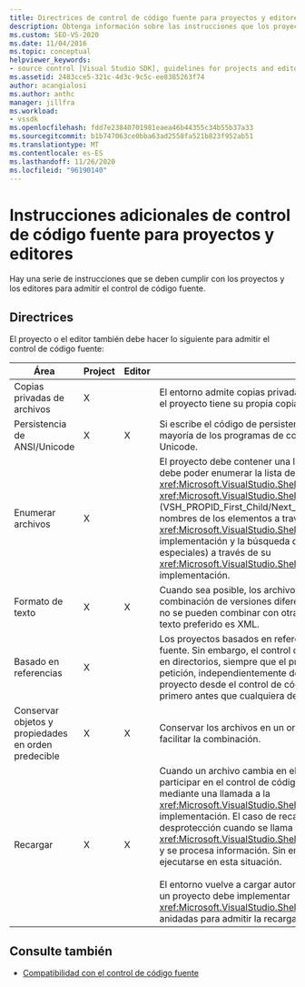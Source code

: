 ```yaml
---
title: Directrices de control de código fuente para proyectos y editores
description: Obtenga información sobre las instrucciones que los proyectos y editores deben cumplir para admitir el control de código fuente.
ms.custom: SEO-VS-2020
ms.date: 11/04/2016
ms.topic: conceptual
helpviewer_keywords:
- source control [Visual Studio SDK], guidelines for projects and editors
ms.assetid: 2483cce5-321c-4d3c-9c5c-ee8385263f74
author: acangialosi
ms.author: anthc
manager: jillfra
ms.workload:
- vssdk
ms.openlocfilehash: fdd7e23840701981eaea46b44355c34b55b37a33
ms.sourcegitcommit: b1b747063ce0bba63ad2558fa521b823f952ab51
ms.translationtype: MT
ms.contentlocale: es-ES
ms.lasthandoff: 11/26/2020
ms.locfileid: "96190140"
---
```

# <a name="additional-source-control-guidelines-for-projects-and-editors"></a>Instrucciones adicionales de control de código fuente para proyectos y editores
Hay una serie de instrucciones que se deben cumplir con los proyectos y los editores para admitir el control de código fuente.

## <a name="guidelines"></a>Directrices
 El proyecto o el editor también debe hacer lo siguiente para admitir el control de código fuente:

|Área|Project|Editor|Detalles|
|----------|-------------|------------|-------------|
|Copias privadas de archivos|X||El entorno admite copias privadas de archivos. Es decir, cada persona dada de alta en el proyecto tiene su propia copia privada de los archivos de ese proyecto.|
|Persistencia de ANSI/Unicode|X|X|Si escribe el código de persistencia, almacene los archivos en formato ANSI, ya que la mayoría de los programas de control de código fuente no admiten actualmente Unicode.|
|Enumerar archivos|X||El proyecto debe contener una lista específica de todos los archivos que contiene y debe poder enumerar la lista de archivos mediante <xref:Microsoft.VisualStudio.Shell.Interop.IVsSccProject2> o <xref:Microsoft.VisualStudio.Shell.Interop.IVsHierarchy.GetProperty%2A> (VSH_PROPID_First_Child/Next_Sibling). El proyecto también debe exponer los nombres de los elementos a través <xref:Microsoft.VisualStudio.Shell.Interop.IVsProject.GetMkDocument%2A> de su implementación y la búsqueda de nombres de soporte (incluidos los archivos especiales) a través de su <xref:Microsoft.VisualStudio.Shell.Interop.IVsProject.IsDocumentInProject%2A> implementación.|
|Formato de texto|X|X|Cuando sea posible, los archivos deben estar en formato de texto para admitir la combinación de versiones diferentes. Los archivos que no están en formato de texto no se pueden combinar con otras versiones del archivo posteriormente. El formato de texto preferido es XML.|
|Basado en referencias|X||Los proyectos basados en referencia se admiten fácilmente en el control de código fuente. Sin embargo, el control de código fuente también admite proyectos basados en directorios, siempre que el proyecto pueda generar una lista de sus archivos a petición, independientemente de si estos archivos existen en el disco. Al abrir un proyecto desde el control de código fuente, el archivo de proyecto se desactivará primero antes que cualquiera de sus archivos.|
|Conservar objetos y propiedades en orden predecible|X|X|Conservar los archivos en un orden predecible, como el orden alfabético, para facilitar la combinación.|
|Recargar|X|X|Cuando un archivo cambia en el disco, el editor debe poder volver a cargarlo. Al participar en el control de código fuente, el entorno volverá a cargar los datos mediante una llamada a la <xref:Microsoft.VisualStudio.Shell.Interop.IVsPersistDocData2.ReloadDocData%2A> implementación. El caso de recarga más difícil es cuando se produce una desprotección cuando se llama a IVsQueryEditQuerySave:: <xref:Microsoft.VisualStudio.Shell.Interop.IVsQueryEditQuerySave2.QueryEditFiles%2A> y se procesa información. Sin embargo, el código de recarga debe ser capaz de ejecutarse en esta situación.<br /><br /> El entorno vuelve a cargar automáticamente los archivos de proyecto. Sin embargo, un proyecto debe implementar <xref:Microsoft.VisualStudio.Shell.Interop.IVsPersistHierarchyItem2> si tiene jerarquías anidadas para admitir la recarga de archivos de proyecto anidados.|

## <a name="see-also"></a>Consulte también
- [Compatibilidad con el control de código fuente](../../extensibility/internals/supporting-source-control.md)
